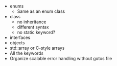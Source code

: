- enums
	- Same as an enum class
- class
	- no inheritance
	- different syntax
	- no static keyword?
- interfaces
- objects
- std::array or C-style arrays
- All the keywords
- Organize scalable error handling without gotos file